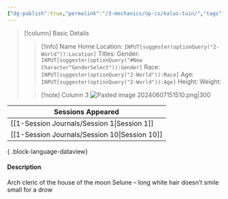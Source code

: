 ```yaml
---
{"dg-publish":true,"permalink":"/3-mechanics/np-cs/kalas-tuin/","tags":["NPC"],"created":"2025-02-26T20:41:30.211-05:00","updated":"2025-02-26T20:48:56.704-05:00"}
---
```


> [!column] Basic Details
>> [!info] Name
>> Home Location: `INPUT[suggester(optionQuery("2-World")):Location]` 
>> Titles:
>> Gender: `INPUT[suggester(optionQuery("#New Character^GenderSelect")):Gender]`
>> Race: `INPUT[suggester(optionQuery("2-World")):Race]`
>> Age: `INPUT[suggester(optionQuery("2-World")):Age]`
>> Height:
>> Weight:
>
>> [!note] Column 3
>> ![Pasted image 20240607151510.png|300](/img/user/z_Assets/Pasted%20image%2020240607151510.png)

| Sessions Appeared                                |
| ------------------------------------------------ |
| [[1-Session Journals/Session 1\|Session 1]]   |
| [[1-Session Journals/Session 10\|Session 10]] |

{ .block-language-dataview}

#### Description
Arch cleric of the house of the moon Selune – long white hair doesn’t smile small for a drow
